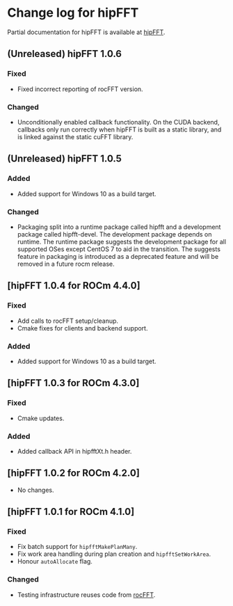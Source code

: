 # Change log for hipFFT

Partial documentation for hipFFT is available at [hipFFT].

## (Unreleased) hipFFT 1.0.6

### Fixed
- Fixed incorrect reporting of rocFFT version.

### Changed
- Unconditionally enabled callback functionality.  On the CUDA backend, callbacks only run
  correctly when hipFFT is built as a static library, and is linked against the static cuFFT
  library.

## (Unreleased) hipFFT 1.0.5

### Added
- Added support for Windows 10 as a build target.

### Changed
- Packaging split into a runtime package called hipfft and a development package called hipfft-devel.
  The development package depends on runtime. The runtime package suggests the development package
  for all supported OSes except CentOS 7 to aid in the transition. The suggests feature in packaging
  is introduced as a deprecated feature and will be removed in a future rocm release.

## [hipFFT 1.0.4 for ROCm 4.4.0]

### Fixed
- Add calls to rocFFT setup/cleanup.
- Cmake fixes for clients and backend support.

### Added

- Added support for Windows 10 as a build target.

## [hipFFT 1.0.3 for ROCm 4.3.0]

### Fixed
- Cmake updates.

### Added
- Added callback API in hipfftXt.h header.

## [hipFFT 1.0.2 for ROCm 4.2.0]

- No changes.

## [hipFFT 1.0.1 for ROCm 4.1.0]

### Fixed
- Fix batch support for `hipfftMakePlanMany`.
- Fix work area handling during plan creation and `hipfftSetWorkArea`.
- Honour `autoAllocate` flag.

### Changed
- Testing infrastructure reuses code from [rocFFT].

[rocFFT]: https://github.com/ROCmSoftwarePlatform/rocFFT
[hipFFT]: https://github.com/ROCmSoftwarePlatform/hipFFT
[hipfft.readthedocs.io]: https://rocfft.readthedocs.io/en/latest/
